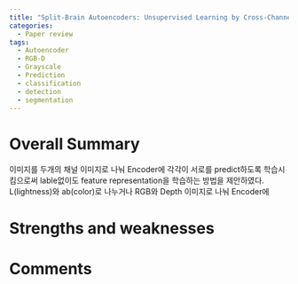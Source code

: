 ```yaml
---
title: "Split-Brain Autoencoders: Unsupervised Learning by Cross-Channel Prediction"
categories:
  - Paper review
tags:
  - Autoencoder
  - RGB-D
  - Grayscale
  - Prediction
  - classification
  - detection
  - segmentation
---
```


# Overall Summary
이미지를 두개의 채널 이미지로 나눠 Encoder에 각각이 서로를 predict하도록 학습시킴으로써 lable없이도 feature representation을 학습하는 방법을 제안하였다.
L(lightness)와 ab(color)로 나누거나 RGB와 Depth 이미지로 나눠 Encoder에  

# Strengths and weaknesses


# Comments

